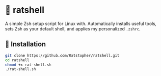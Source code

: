 # 🐀 ratshell

A simple Zsh setup script for Linux with. Automatically installs useful tools, sets Zsh as your default shell, and applies my personalized `.zshrc`.

## 🔧 Installation

```bash
git clone https://github.com/Ratstopher/ratshell.git
cd ratshell
chmod +x rat-shell.sh
./rat-shell.sh
